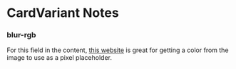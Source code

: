 # CardVariant Notes

### blur-rgb

For this field in the content, [this website](https://imagecolorpicker.com/en) is great for getting a color from the image to use as a pixel placeholder.
